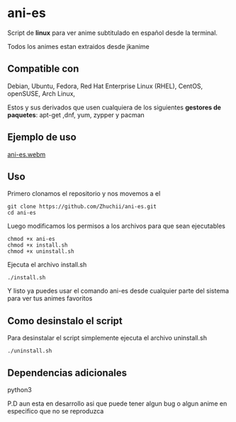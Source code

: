 # ani-es
Script de **linux** para ver anime subtitulado en español desde la terminal.

Todos los animes estan extraidos desde jkanime

## Compatible con
Debian, Ubuntu, Fedora, Red Hat Enterprise Linux (RHEL), CentOS, openSUSE, Arch Linux,

Estos y sus derivados que usen cualquiera de los siguientes **gestores de paquetes**:
apt-get ,dnf, yum, zypper y pacman

## Ejemplo de uso
[ani-es.webm](https://github.com/user-attachments/assets/a0f905c8-5be9-4dfa-bda9-8a7f6facdd64)

## Uso


Primero clonamos el repositorio y nos movemos a el
```
git clone https://github.com/Zhuchii/ani-es.git
cd ani-es
```


Luego modificamos los permisos a los archivos para que sean ejecutables
```
chmod +x ani-es
chmod +x install.sh
chmod +x uninstall.sh
```

Ejecuta el archivo install.sh

```
./install.sh
```
Y listo ya puedes usar el comando ani-es desde cualquier parte del sistema para ver tus animes favoritos


## Como desinstalo el script

Para desinstalar el script simplemente ejecuta el archivo uninstall.sh
```
./uninstall.sh
```

## Dependencias adicionales

python3

P.D aun esta en desarrollo asi que puede tener algun bug o algun anime en especifico que no se reproduzca
